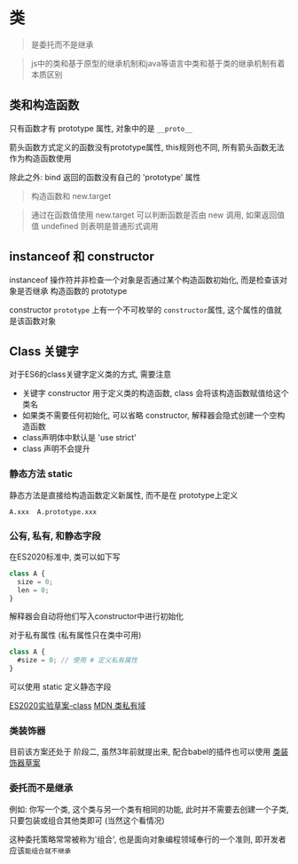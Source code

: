 
# 类

> 是委托而不是继承

> js中的类和基于原型的继承机制和java等语言中类和基于类的继承机制有着本质区别

## 类和构造函数

只有函数才有 prototype 属性, 对象中的是 `__proto__`

箭头函数方式定义的函数没有prototype属性, this规则也不同, 所有箭头函数无法作为构造函数使用

除此之外: bind 返回的函数没有自己的 'prototype' 属性 

> 构造函数和 new.target

> 通过在函数值使用 new.target 可以判断函数是否由 new 调用, 如果返回值值 undefined 则表明是普通形式调用

## instanceof 和 constructor

instanceof 操作符并非检查一个对象是否通过某个构造函数初始化, 而是检查该对象是否继承 构造函数的 prototype

constructor  `prototype` 上有一个不可枚举的 `constructor`属性, 这个属性的值就是该函数对象


## Class 关键字

对于ES6的class关键字定义类的方式, 需要注意
+ 关键字 constructor 用于定义类的构造函数, class 会将该构造函数赋值给这个类名
+ 如果类不需要任何初始化, 可以省略 constructor, 解释器会隐式创建一个空构造函数
+ class声明体中默认是 'use strict'
+ class 声明不会提升

### 静态方法 static

静态方法是直接给构造函数定义新属性, 而不是在 prototype上定义
```
A.xxx  A.prototype.xxx
```

### 公有, 私有, 和静态字段

在ES2020标准中, 类可以如下写
```js
class A {
  size = 0; 
  len = 0;
}
```
解释器会自动将他们写入constructor中进行初始化

对于私有属性 (私有属性只在类中可用)
```js
class A {
  #size = 0; // 使用 # 定义私有属性
}
```
可以使用 static 定义静态字段

[ES2020实验草案-class](https://github.com/tc39/proposal-class-fields)
[MDN 类私有域](https://developer.mozilla.org/zh-CN/docs/Web/JavaScript/Reference/Classes/Private_class_fields)

### 类装饰器

目前该方案还处于 阶段二, 虽然3年前就提出来, 配合babel的插件也可以使用
[类装饰器草案](https://github.com/tc39/proposal-decorators)


### 委托而不是继承

例如: 你写一个类, 这个类与另一个类有相同的功能, 此时并不需要去创建一个子类, 只要包装或组合其他类即可 (当然这个看情况)

这种委托策略常常被称为'组合', 也是面向对象编程领域奉行的一个准则, 即开发者应该`能组合就不继承`